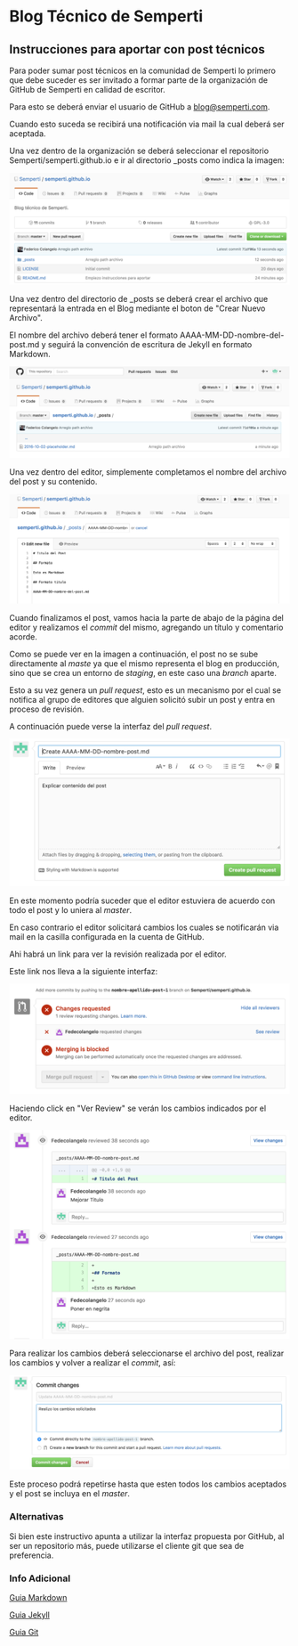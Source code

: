 # Blog Técnico de Semperti

## Instrucciones para aportar con post técnicos

Para poder sumar post técnicos en la comunidad de Semperti lo primero que debe suceder es ser invitado a formar parte de la organización de GitHub de Semperti en calidad de escritor.

Para esto se deberá enviar el usuario de GitHub a blog@semperti.com.

Cuando esto suceda se recibirá una notificación via mail la cual deberá ser aceptada.

Una vez dentro de la organización se deberá seleccionar el repositorio Semperti/semperti.github.io e ir al directorio \_posts como indica la imagen:

![Main Page Repo Blog](.images/main.png)

Una vez dentro del directorio de \_posts se deberá crear el archivo que representará la entrada en el Blog mediante el boton de "Crear Nuevo Archivo".

El nombre del archivo deberá tener el formato AAAA-MM-DD-nombre-del-post.md y seguirá la convención de escritura de Jekyll en formato Markdown.

![Crear Entrada Blog](.images/crear_archivo.png)

Una vez dentro del editor, simplemente completamos el nombre del archivo del post y su contenido.

![Creando Entrada Blog](.images/creando_archivo.png)

Cuando finalizamos el post, vamos hacia la parte de abajo de la página del editor y realizamos el *commit* del mismo, agregando un título y comentario acorde.

Como se puede ver en la imagen a continuación, el post no se sube directamente al *maste* ya que el mismo representa el blog en producción, sino que se crea un entorno de *staging*, en este caso una *branch* aparte.

Esto a su vez genera un *pull request*, esto es un mecanismo por el cual se notifica al grupo de editores que alguien solicitó subir un post y entra en proceso de revisión.

A continuación puede verse la interfaz del *pull request*.

![Pull Request](.images/creando_pull_request.png)

En este momento podría suceder que el editor estuviera de acuerdo con todo el post y lo uniera al *master*.

En caso contrario el editor solicitará cambios los cuales se notificarán via mail en la casilla configurada en la cuenta de GitHub.

Ahi habrá un link para ver la revisión realizada por el editor. 

Este link nos lleva a la siguiente interfaz:

![Code Review](.images/ver_review.png)

Haciendo click en "Ver Review" se verán los cambios indicados por el editor.

![Viendo Review](.images/viendo_review.png)

Para realizar los cambios deberá seleccionarse el archivo del post, realizar los cambios y volver a realizar el *commit*, así:

![Cambios](.images/haciendo_cambios.png)

Este proceso podrá repetirse hasta que esten todos los cambios aceptados y el post se incluya en el *master*.

### Alternativas

Si bien este instructivo apunta a utilizar la interfaz propuesta por GitHub, al ser un repositorio más, puede utilizarse el cliente git que sea de preferencia.

### Info Adicional

[Guia Markdown](https://guides.github.com/features/mastering-markdown/)

[Guia Jekyll](https://jekyllrb.com/docs/posts/)

[Guia Git](https://git-scm.com/book/en/v2/Getting-Started-Git-Basics)


